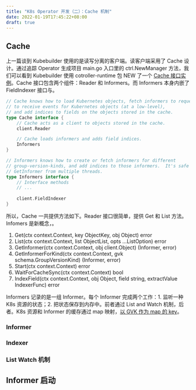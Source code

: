 ```yaml
---
title: "K8s Operator 开发（二）：Cache 机制"
date: 2022-01-19T17:45:22+08:00
draft: true
---
```


## Cache 

上一篇谈到 Kubebuilder 使用的是读写分离的客户端。读客户端采用了 Cache 设计。通过追踪 Operator 生成项目 main.go 入口里的 ctrl.NewManager 方法，我们可以看到 Kubebuilder 使用 cotroller-runtime 包 NEW 了一个 [Cache 接口实例](https://github.com/kubernetes-sigs/controller-runtime/blob/v0.11.0/pkg/cache/cache.go#L136)。Cache 接口包含两个组件：Reader 和 Informers。而 Informers 本身内嵌了 FieldIndexer 接口与。

```go
// Cache knows how to load Kubernetes objects, fetch informers to request
// to receive events for Kubernetes objects (at a low-level),
// and add indices to fields on the objects stored in the cache.
type Cache interface {
	// Cache acts as a client to objects stored in the cache.
	client.Reader

	// Cache loads informers and adds field indices.
	Informers
}

// Informers knows how to create or fetch informers for different
// group-version-kinds, and add indices to those informers.  It's safe to call
// GetInformer from multiple threads.
type Informers interface {
	// Interface methods
	// ...
	
    client.FieldIndexer
}
```

所以，Cache 一共提供方法如下。Reader 接口很简单，提供 Get 和 List 方法。Infomers 是新概念，。

1. Get(ctx context.Context, key ObjectKey, obj Object) error
2. List(ctx context.Context, list ObjectList, opts ...ListOption) error
3. GetInformer(ctx context.Context, obj client.Object) (Informer, error)
4. GetInformerForKind(ctx context.Context, gvk schema.GroupVersionKind) (Informer, error)
5. Start(ctx context.Context) error
6. WaitForCacheSync(ctx context.Context) bool
7. IndexField(ctx context.Context, obj Object, field string, extractValue IndexerFunc) error

Informers 记录的是一组 Informer。每个 Informer 完成两个工作：1. 监听一种 K8s 资源的状态；2. 把状态保存到内存中。前者通过 List and Watch 机制，后者。K8s 资源和 Informer 的缓存通过 map 映射，[以 GVK 作为 map 的 key](https://github.com/kubernetes-sigs/controller-runtime/blob/v0.11.0/pkg/cache/internal/informers_map.go#L97)。

### Informer


### Indexer

### List Watch 机制

## Informer 启动

